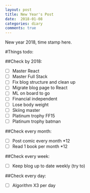 ```yaml
---
layout: post
title: New Year's Post
date:  2018-01-08
categories: diary
comments: true
---
```


New year 2018, time stamp here.

#Things todo:

##Check by 2018:
- [ ] Master React
- [ ] Master Full Stack
- [ ] Fix blog structure and clean up
- [ ] Migrate blog page to React
- [ ] ML on board to go
- [ ] Financial independent
- [ ] Lose body weight
- [ ] Skiing master
- [ ] Platinum trophy FF15
- [ ] Platinum trophy batman

##Check every month:
- [ ] Post comic every month *12
- [ ] Read 1 book per month *12

##Check every week:
- [ ] Keep blog up to date weekly (try to)

##Check every day:
- [ ] Algorithm X3 per day
